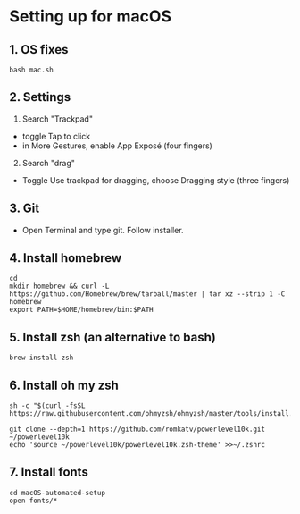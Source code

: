 # Setting up for macOS

## 1. OS fixes
```
bash mac.sh
```

## 2. Settings
1. Search "Trackpad"
- toggle Tap to click
- in More Gestures, enable App Exposé (four fingers)

2. Search "drag"
- Toggle Use trackpad for dragging, choose Dragging style (three fingers)

## 3. Git
- Open Terminal and type git. Follow installer.

## 4. Install homebrew
```
cd
mkdir homebrew && curl -L https://github.com/Homebrew/brew/tarball/master | tar xz --strip 1 -C homebrew
export PATH=$HOME/homebrew/bin:$PATH
```

## 5. Install zsh (an alternative to bash)
```
brew install zsh
```

## 6. Install oh my zsh
```
sh -c "$(curl -fsSL https://raw.githubusercontent.com/ohmyzsh/ohmyzsh/master/tools/install.sh)"

git clone --depth=1 https://github.com/romkatv/powerlevel10k.git ~/powerlevel10k
echo 'source ~/powerlevel10k/powerlevel10k.zsh-theme' >>~/.zshrc
```

## 7. Install fonts
```
cd macOS-automated-setup
open fonts/*
```
